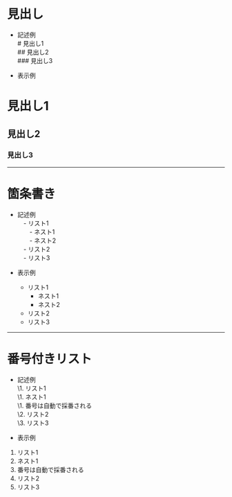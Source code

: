 # 見出し
- 記述例  
\# 見出し1  
\## 見出し2  
\### 見出し3  

- 表示例
# 見出し1
## 見出し2
### 見出し3

---
# 箇条書き
- 記述例  
　\- リスト1  
　　\- ネスト1  
　　\- ネスト2  
　\- リスト2  
　\- リスト3  

- 表示例
  - リスト1
    - ネスト1
    - ネスト2
  - リスト2
  - リスト3

---
# 番号付きリスト
- 記述例  
  \1. リスト1  
    \1. ネスト1  
    \1. 番号は自動で採番される  
  \2. リスト2  
  \3. リスト3  

- 表示例
1. リスト1
  1. ネスト1
  1. 番号は自動で採番される
1. リスト2
1. リスト3

